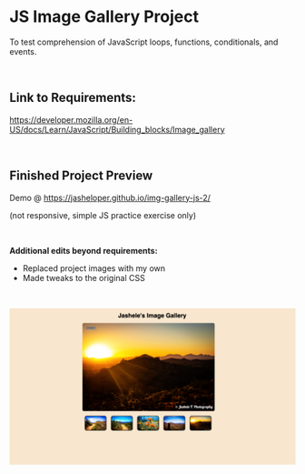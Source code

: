 # JS Image Gallery Project

To test comprehension of JavaScript loops, functions, conditionals, and events.

<br>

## Link to Requirements:

https://developer.mozilla.org/en-US/docs/Learn/JavaScript/Building_blocks/Image_gallery 


<br>


## Finished Project Preview

Demo @ https://jasheloper.github.io/img-gallery-js-2/

(not responsive, simple JS practice exercise only)

<br>

**Additional edits beyond requirements:**
- Replaced project images with my own
- Made tweaks to the original CSS

<br>

![Image Gallery Preview](project-preview.png)


 